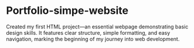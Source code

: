 # Portfolio-simpe-website
Created my first HTML project—an essential webpage demonstrating basic design skills. It features clear structure, simple formatting, and easy navigation, marking the beginning of my journey into web development.
